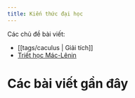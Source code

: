```yaml
---
title: Kiến thức đại học
---
```


Các chủ đề bài viết:
- [[tags/caculus | Giải tích]]
- [Triết học Mác-Lênin](https://drive.google.com/drive/folders/13DIA59CibNYqCYUQZBwFmV-uP30CSLpM?usp=sharing)

# Các bài viết gần đây
